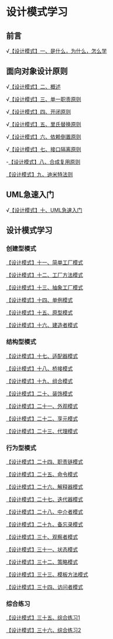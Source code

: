 # 设计模式学习

## 前言

√[【设计模式】一、是什么，为什么，怎么学](https://tyron.blog.csdn.net/article/details/128726297)

## 面向对象设计原则

√[【设计模式】二、概述](https://tyron.blog.csdn.net/article/details/128785576)

√[【设计模式】三、单一职责原则](https://tyron.blog.csdn.net/article/details/128805922)

√[【设计模式】四、开闭原则](https://tyron.blog.csdn.net/article/details/128887104)

√[【设计模式】五、里氏替换原则](https://tyron.blog.csdn.net/article/details/128920705)

√[【设计模式】六、依赖倒置原则](https://tyron.blog.csdn.net/article/details/128945492)

√[【设计模式】七、接口隔离原则](https://tyron.blog.csdn.net/article/details/128949058)
 
-[【设计模式】八、合成复用原则]()

[【设计模式】九、迪米特法则]()

## UML急速入门
√[【设计模式】十、UML急速入门](https://tyron.blog.csdn.net/article/details/128854626)

## 设计模式学习
### 创建型模式
[【设计模式】十一、简单工厂模式]()

[【设计模式】十二、工厂方法模式]()

[【设计模式】十三、抽象工厂模式]()

[【设计模式】十四、单例模式]()

[【设计模式】十五、原型模式]()

[【设计模式】十六、建造者模式]()


### 结构型模式
[【设计模式】十七、适配器模式]()

[【设计模式】十八、桥接模式]()

[【设计模式】十九、组合模式]()

[【设计模式】二十、装饰模式]()

[【设计模式】二十一、外观模式]()

[【设计模式】二十二、享元模式]()

[【设计模式】二十三、代理模式]()


### 行为型模式
[【设计模式】二十四、职责链模式]()

[【设计模式】二十五、命令模式]()

[【设计模式】二十六、解释器模式]()

[【设计模式】二十七、迭代器模式]()

[【设计模式】二十八、中介者模式]()

[【设计模式】二十九、备忘录模式]()

[【设计模式】三十、观察者模式]()

[【设计模式】三十一、状态模式]()

[【设计模式】三十二、策略模式]()

[【设计模式】三十三、模板方法模式]()

[【设计模式】三十四、访问者模式]()


### 综合练习
[【设计模式】三十五、综合练习1]()

[【设计模式】三十六、综合练习2]()